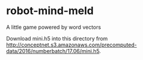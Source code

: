 # robot-mind-meld
A little game powered by word vectors

Download mini.h5 into this directory from http://conceptnet.s3.amazonaws.com/precomputed-data/2016/numberbatch/17.06/mini.h5.
